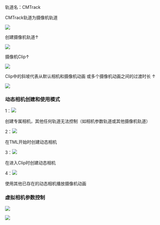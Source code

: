轨道名：CMTrack

CMTrack轨道为摄像机轨道

![](https://cdn.nlark.com/yuque/0/2024/png/43256883/1719477139583-3aef6ff7-55ad-4e51-a1be-ed9f927ba53b.png)

创建摄像机轨道↑

![](https://cdn.nlark.com/yuque/0/2024/png/43256883/1719477183685-76e3ecac-25ce-4cd5-8533-536699356909.png)

摄像机Clip↑

![](https://cdn.nlark.com/yuque/0/2024/png/43256883/1719477334778-98e45a89-84e6-44fa-9bcc-81f6eb91e069.png)

Clip中的斜坡代表从默认相机和摄像机动画 或多个摄像机动画之间的过渡时长 ↑



![](https://cdn.nlark.com/yuque/0/2024/png/43256883/1719478262513-0351d0d0-effb-4873-bbc4-360125bf9be8.png)

### 动态相机创建和使用模式
1：![](https://cdn.nlark.com/yuque/0/2024/png/43256883/1719478505033-6accc7cf-9473-4cf6-bd22-10bcd28877b5.png)

创建专属相机，其他任何轨道无法控制（如相机参数轨道或其他摄像机轨道）

2：![](https://cdn.nlark.com/yuque/0/2024/png/43256883/1719478750400-700d6330-3579-43ce-9eab-08e7efe79d2b.png)

在TML开始时创建动态相机

3：![](https://cdn.nlark.com/yuque/0/2024/png/43256883/1719478891280-0b2f24ca-badb-4a61-917f-37acd4d4e6d4.png)

在进入Clip时创建动态相机

4：![](https://cdn.nlark.com/yuque/0/2024/png/43256883/1719479257725-48659e94-0f87-4dc0-ba98-9fed868751d4.png)

使用其他已存在的动态相机播放摄像机动画

### 虚拟相机参数控制
![](https://cdn.nlark.com/yuque/0/2024/png/43256883/1719479398558-deb97c90-fcf2-452d-9c06-7f9b05e616e5.png)

![](https://cdn.nlark.com/yuque/0/2024/png/43256883/1719479780626-337ae6e3-0c57-46ee-bd3f-91eafabc8e07.png)








